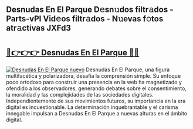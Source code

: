 ## Desnudas En El Parque D𝚎sn𝚞dos filtr𝚊dos - Parts-vPI Vid𝚎os filtr𝚊dos - N𝚞evas f𝚘tos atr𝚊ctivas JXFd3

# <h2><a href="http://mbbnc0c.tromn.icu/?c=Desnudas+En+El+Parque">🔗👉👉👉 Desnudas En El Parque 🔗🔗</a></h2>

[![Desnudas En El Parque nuevo](https://i.imgur.com/pEAQMta.gif)](http://mbbnc0c.tromn.icu/?c=Desnudas+En+El+Parque)
Desnudas En El Parque, una figura multifacética y polarizadora, desafía la comprensión simple. Su enfoque poco ortodoxo para construir una presencia en la web ha magnetizado y ofendido a los observadores, generando debates sobre el consentimiento, la moralidad y las complejidades de las sociedades digitales. Independientemente de sus movimientos futuros, su importancia en la era digital es incuestionable. La determinación inquebrantable y el carisma innegable impulsan a Desnudas En El Parque a nuevas alturas en el ámbito digital.
